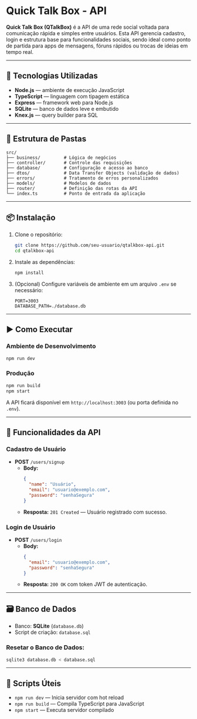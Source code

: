 

# Quick Talk Box - API

**Quick Talk Box (QTalkBox)** é a API de uma rede social voltada para comunicação rápida e simples entre usuários. Esta API gerencia cadastro, login e estrutura base para funcionalidades sociais, sendo ideal como ponto de partida para apps de mensagens, fóruns rápidos ou trocas de ideias em tempo real.

---

## 🚀 Tecnologias Utilizadas

- **Node.js** — ambiente de execução JavaScript
- **TypeScript** — linguagem com tipagem estática
- **Express** — framework web para Node.js
- **SQLite** — banco de dados leve e embutido
- **Knex.js** — query builder para SQL

---
## 📁 Estrutura de Pastas

```
src/
├── business/         # Lógica de negócios
├── controller/       # Controle das requisições
├── database/         # Configuração e acesso ao banco
├── dtos/             # Data Transfer Objects (validação de dados)
├── errors/           # Tratamento de erros personalizados
├── models/           # Modelos de dados
├── router/           # Definição das rotas da API
└── index.ts          # Ponto de entrada da aplicação
```

---

## 📦 Instalação

1. Clone o repositório:
   ```bash
   git clone https://github.com/seu-usuario/qtalkbox-api.git
   cd qtalkbox-api
   ```

2. Instale as dependências:
   ```bash
   npm install
   ```

3. (Opcional) Configure variáveis de ambiente em um arquivo `.env` se necessário:
   ```
   PORT=3003
   DATABASE_PATH=./database.db
   ```

---

## ▶️ Como Executar

### Ambiente de Desenvolvimento
```bash
npm run dev
```

### Produção
```bash
npm run build
npm start
```

A API ficará disponível em `http://localhost:3003` (ou porta definida no `.env`).

---

## 📌 Funcionalidades da API

### Cadastro de Usuário
- **POST** `/users/signup`
  - **Body:**
    ```json
    {
      "name": "Usuário",
      "email": "usuario@exemplo.com",
      "password": "senhaSegura"
    }
    ```
  - **Resposta:** `201 Created` — Usuário registrado com sucesso.

### Login de Usuário
- **POST** `/users/login`
  - **Body:**
    ```json
    {
      "email": "usuario@exemplo.com",
      "password": "senhaSegura"
    }
    ```
  - **Resposta:** `200 OK` com token JWT de autenticação.

---

## 🗃️ Banco de Dados

- Banco: **SQLite** (`database.db`)
- Script de criação: `database.sql`

### Resetar o Banco de Dados:
```bash
sqlite3 database.db < database.sql
```

---


## 🧰 Scripts Úteis

- `npm run dev` — Inicia servidor com hot reload
- `npm run build` — Compila TypeScript para JavaScript
- `npm start` — Executa servidor compilado


